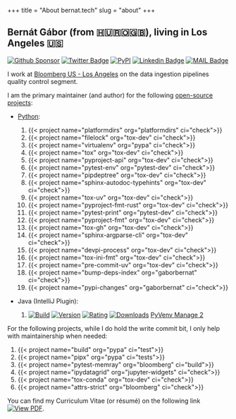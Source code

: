 +++
title = "About bernat.tech"
slug = "about"
+++

## Bernát Gábor (from 🇭🇺🇷🇴🇬🇧), living in Los Angeles 🇺🇸

[![Github Sponsor](https://img.shields.io/static/v1?label=Sponsor&message=%E2%9D%A4&logo=GitHub&link=https://github.com/sponsors/gaborbernat&style=flat-square)](https://github.com/sponsors/gaborbernat)
[![Twitter Badge](https://img.shields.io/badge/-@gjbernat-1ca0f1?style=flat-square&labelColor=1ca0f1&logo=twitter&logoColor=white&link=https://twitter.com/gjbernat)](https://twitter.com/gjbernat)
[![PyPI](https://img.shields.io/badge/-gaborbernat-0073b7?style=flat-square&logo=Python&logoColor=white&link=https://pypi.org/user/gaborbernat/)](https://pypi.org/user/gaborbernat/)
[![Linkedin Badge](https://img.shields.io/badge/-gaborbernat-blue?style=flat-square&logo=Linkedin&logoColor=white&link=https://www.linkedin.com/in/gaborbernat/)](https://www.linkedin.com/in/gaborbernat/)
[![MAIL Badge](https://img.shields.io/badge/-gaborjbernat@gmail.com-c14438?style=flat-square&logo=Gmail&logoColor=white&link=mailto:gaborjbernat@gmail.com)](mailto:gaborjbernat@gmail.com)

I work at [Bloomberg US - Los Angeles](https://www.techatbloomberg.com/) on the data ingestion pipelines quality control
segment.

I am the primary maintainer (and author) for the following
[open-source projects](https://en.wikipedia.org/wiki/Open_source):

- [Python](https://www.python.org/):

  1. {{< project name="platformdirs" org="platformdirs" ci="check">}}
  1. {{< project name="filelock" org="tox-dev" ci="check">}}
  1. {{< project name="virtualenv" org="pypa" ci="check">}}
  1. {{< project name="tox" org="tox-dev" ci="check">}}
  1. {{< project name="pyproject-api" org="tox-dev" ci="check">}}
  1. {{< project name="pytest-env" org="pytest-dev" ci="check">}}
  1. {{< project name="pipdeptree" org="tox-dev" ci="check">}}
  1. {{< project name="sphinx-autodoc-typehints" org="tox-dev" ci="check">}}
  1. {{< project name="tox-uv" org="tox-dev" ci="check">}}
  1. {{< project name="pyproject-fmt-rust" org="tox-dev" ci="check">}}
  1. {{< project name="pytest-print" org="pytest-dev" ci="check">}}
  1. {{< project name="pyproject-fmt" org="tox-dev" ci="check">}}
  1. {{< project name="tox-gh" org="tox-dev" ci="check">}}
  1. {{< project name="sphinx-argparse-cli" org="tox-dev" ci="check">}}
  1. {{< project name="devpi-process" org="tox-dev" ci="check">}}
  1. {{< project name="tox-ini-fmt" org="tox-dev" ci="check">}}
  1. {{< project name="pre-commit-uv" org="tox-dev" ci="check">}}
  1. {{< project name="bump-deps-index" org="gaborbernat" ci="check">}}
  1. {{< project name="pypi-changes" org="gaborbernat" ci="check">}}

- Java (IntelliJ Plugin):

  1. [![Build](https://github.com/tox-dev/PyVenvManage/actions/workflows/check.yml/badge.svg)](https://github.com/tox-dev/PyVenvManage/actions/workflows/check.yml)
     [![Version](https://img.shields.io/jetbrains/plugin/v/20536)](https://plugins.jetbrains.com/plugin/20536/versions)
     [![Rating](https://img.shields.io/jetbrains/plugin/r/rating/20536)](https://plugins.jetbrains.com/plugin/20536)
     [![Downloads](https://img.shields.io/jetbrains/plugin/d/20536)](https://plugins.jetbrains.com/plugin/20536)
     [PyVenv Manage 2](https://plugins.jetbrains.com/plugin/20536-pyvenv-manage-2)

For the following projects, while I do hold the write commit bit, I only help with maintainership when needed:

1. {{< project name="build" org="pypa" ci="test">}}
1. {{< project name="pipx" org="pypa" ci="tests">}}
1. {{< project name="pytest-memray" org="bloomberg" ci="build">}}
1. {{< project name="ipydatagrid" org="jupyter-widgets" ci="check">}}
1. {{< project name="tox-conda" org="tox-dev" ci="check">}}
1. {{< project name="attrs-strict" org="bloomberg" ci="check">}}

You can find my Curriculum Vitae (or résumé) on the following link
[![View PDF](https://img.shields.io/badge/View%20as%20PDF-latest%20CV-blue?style=flat-square&logo=docusign)](https://gaborbernat.github.io/cv/main.pdf).
